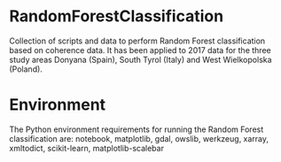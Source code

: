 # RandomForestClassification

Collection of scripts and data to perform Random Forest classification based on coherence data.
It has been applied to 2017 data for the three study areas Donyana (Spain), South Tyrol (Italy) and West Wielkopolska (Poland).


# Environment

The Python environment requirements for running the Random Forest classification are:
notebook, matplotlib, gdal, owslib, werkzeug, xarray, xmltodict, scikit-learn, matplotlib-scalebar
